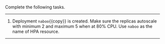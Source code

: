 Complete the following tasks.

---

1. Deployment `naboo`{{copy}} is created. Make sure the replicas autoscale with minimum 2 and maximum 5 when at 80% CPU. Use `naboo` as the name of HPA resource.

---
<br/>
<br/>
